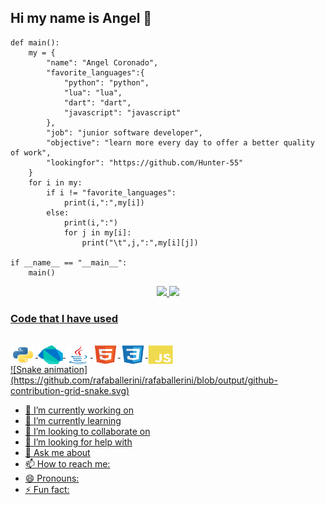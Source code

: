 ## Hi my name is Angel 👋

```
def main():
    my = {
        "name": "Angel Coronado",
        "favorite_languages":{
            "python": "python",
            "lua": "lua",
            "dart": "dart",
            "javascript": "javascript"
        },
        "job": "junior software developer",
        "objective": "learn more every day to offer a better quality of work",
        "lookingfor": "https://github.com/Hunter-55"
    }
    for i in my:
        if i != "favorite_languages":
            print(i,":",my[i])
        else:
            print(i,":")
            for j in my[i]:
                print("\t",j,":",my[i][j])
        
if __name__ == "__main__":
    main()
```

<div align="center">
  <a href="https://github.com/Hunter-55">
  <img height="180em" src="https://github-readme-stats.vercel.app/api?username=Hunter-55&show_icons=true&theme=dracula&include_all_commits=true&count_private=true"/>
  <img height="180em" src="https://github-readme-stats.vercel.app/api/top-langs/?username=Hunter-55&layout=compact&langs_count=7&theme=dracula"/>
</div>
  
<h3>Code that I have used</h3>
  
<div style="display: inline_block"><br>
  <img align="center" alt="Rafa-Python" height="30" width="40" src="https://raw.githubusercontent.com/devicons/devicon/master/icons/python/python-original.svg">
  <img align="center" alt="Rafa-HTML" height="30" width="40" src="https://raw.githubusercontent.com/devicons/devicon/master/icons/dart/dart-original.svg">
  <img align="center" alt="Rafa-HTML" height="30" width="40" src="https://raw.githubusercontent.com/devicons/devicon/master/icons/java/java-original.svg">
  <img align="center" alt="Rafa-HTML" height="30" width="40" src="https://raw.githubusercontent.com/devicons/devicon/master/icons/html5/html5-original.svg">
  <img align="center" alt="Rafa-CSS" height="30" width="40" src="https://raw.githubusercontent.com/devicons/devicon/master/icons/css3/css3-original.svg">
  <img align="center" alt="Rafa-Js" height="30" width="40" src="https://raw.githubusercontent.com/devicons/devicon/master/icons/javascript/javascript-plain.svg">
</div>

<div> 
  ![Snake animation](https://github.com/rafaballerini/rafaballerini/blob/output/github-contribution-grid-snake.svg)
</div>


- 🔭 I’m currently working on
- 🌱 I’m currently learning
- 👯 I’m looking to collaborate on
- 🤔 I’m looking for help with
- 💬 Ask me about
- 📫 How to reach me:
- 😄 Pronouns:
- ⚡ Fun fact:
